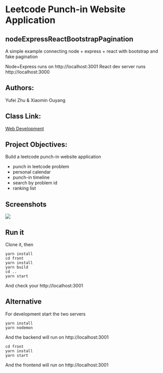 # Leetcode Punch-in Website Application

## nodeExpressReactBootstrapPagination
A simple example connecting node + express + react with bootstrap and fake pagination

Node+Express runs on http://localhost:3001
React dev server runs http://localhost:3000

## Authors: 
Yufei Zhu & Xiaomin Ouyang

## Class Link: 
[Web Development](https://johnguerra.co/classes/webDevelopment_spring_2021/)

## Project Objectives:
Build a leetcode punch-in website application 
- punch in leetcode problem
- personal calendar
- punch-in timeline
- search by problem id
- ranking list

## Screenshots
![](https://user-images.githubusercontent.com/68490431/114354727-7724e780-9b23-11eb-8126-ed579480bc76.png)

## Run it

Clone it, then

```
yarn install
cd front
yarn install
yarn build
cd ..
yarn start
```

And check your http://localhost:3001

## Alternative

For development start the two servers

```
yarn install
yarn nodemon
```

And the backend will run on http://localhost:3001

```
cd front
yarn install
yarn start
```

And the frontend will run on http://localhost:3001
